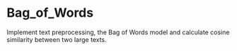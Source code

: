 # Bag_of_Words
Implement text preprocessing, the Bag of Words model and calculate cosine similarity between two large texts.

